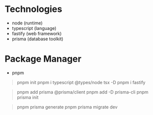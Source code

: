 # Technologies
- node (runtime)
- typescript (language)
- fastify (web framework)
- prisma (database toolkit)

# Package Manager
- pnpm

> pnpm init
> pnpm i typescript @types/node tsx -D
> pnpm i fastify

> pnpm add prisma @prisma/client
> pnpm add -D prisma-cli
> pnpm prisma init

> pnpm prisma generate
> pnpm prisma migrate dev

